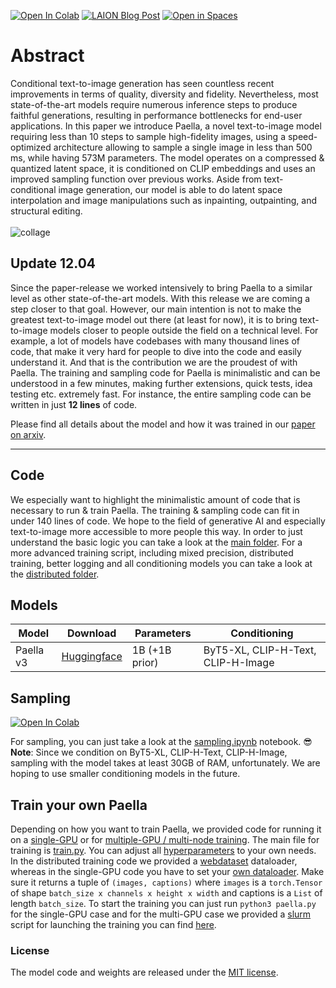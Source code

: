[![Open In Colab](https://colab.research.google.com/assets/colab-badge.svg)](https://colab.research.google.com/drive/1geY_Z8m8dyjrky6uwiMepwySTWkVYl1j?usp=sharing)
[![LAION Blog Post](https://user-images.githubusercontent.com/61938694/232235929-94dacf4a-b3f6-4359-901b-500781f55c12.png)](https://laion.ai/blog/paella/)
[![Open in Spaces](https://huggingface.co/datasets/huggingface/badges/raw/main/open-in-hf-spaces-sm.svg)](https://huggingface.co/spaces/pcuenq/paella)

# Abstract
Conditional text-to-image generation has seen countless recent improvements in terms of quality, diversity and fidelity. Nevertheless, most state-of-the-art models require numerous inference steps to produce faithful generations, resulting in performance bottlenecks for end-user applications. In this paper we introduce Paella, a novel text-to-image model requiring less than 10 steps to sample high-fidelity images, using a speed-optimized architecture allowing to sample a single image in less than 500 ms, while having 573M parameters. The model operates on a compressed & quantized latent space, it is conditioned on CLIP embeddings and uses an improved sampling function over previous works. Aside from text-conditional image generation, our model is able to do latent space interpolation and image manipulations such as inpainting, outpainting, and structural editing.
<br>
<br>
![collage](https://user-images.githubusercontent.com/61938694/231021615-38df0a0a-d97e-4f7a-99d9-99952357b4b1.png)

## Update 12.04
Since the paper-release we worked intensively to bring Paella to a similar level as other 
state-of-the-art models. With this release we are coming a step closer to that goal. However, our main intention is not
to make the greatest text-to-image model out there (at least for now), it is to bring text-to-image models closer
to people outside the field on a technical level. For example, a lot of models have codebases with many thousand lines 
of code, that make it very hard for people to dive into the code and easily understand it. And that is the contribution
we are the proudest of with Paella. The training and sampling code for Paella is minimalistic and can be understood in 
a few minutes, making further extensions, quick tests, idea testing etc. extremely fast. For instance, the entire
sampling code can be written in just **12 lines** of code.


Please find all details about the model and how it was trained in our [paper on arxiv](https://arxiv.org/abs/2211.07292v2).
<hr>

## Code
We especially want to highlight the minimalistic amount of code that is necessary to run & train Paella. 
The training & sampling code can fit in under 140 lines of code. We hope to the field of generative AI and especially 
text-to-image more accessible to more people this way. In order to just understand the basic logic you can take a look 
at the [main folder](https://github.com/dome272/Paella/tree/main/src). For a more advanced training script, 
including mixed precision, distributed training, better logging and all conditioning models you can take a look at the 
[distributed folder](https://github.com/dome272/Paella/tree/main/src_distributed).

## Models
| Model           | Download                                             | Parameters      | Conditioning                       |
|-----------------|------------------------------------------------------|-----------------|------------------------------------|
| Paella v3       | [Huggingface](https://huggingface.co/dome272/Paella) | 1B (+1B prior)  | ByT5-XL, CLIP-H-Text, CLIP-H-Image |

## Sampling
[![Open In Colab](https://colab.research.google.com/assets/colab-badge.svg)](https://colab.research.google.com/drive/1geY_Z8m8dyjrky6uwiMepwySTWkVYl1j?usp=sharing)

For sampling, you can just take a look at the [sampling.ipynb](https://github.com/dome272/Paella/blob/main/paella_inference.ipynb) notebook. :sunglasses: <br>
**Note**: Since we condition on ByT5-XL, CLIP-H-Text, CLIP-H-Image, sampling with the model takes at least 30GB of RAM,
unfortunately. We are hoping to use smaller conditioning models in the future.

## Train your own Paella
Depending on how you want to train Paella, we provided code for running it on a 
[single-GPU](https://github.com/dome272/Paella/tree/main/src) or for 
[multiple-GPU / multi-node training](https://github.com/dome272/Paella/tree/main/src_distributed).
The main file for training is [train.py](https://github.com/dome272/Paella/blob/main/src/train.py). You can adjust all 
[hyperparameters](https://github.com/dome272/Paella/blob/main/src/train.py#L10) to your own needs. 
In the distributed training code we provided a [webdataset](https://github.com/webdataset/webdataset/) dataloader,
whereas in the single-GPU code you have to set your [own dataloader](https://github.com/dome272/Paella/blob/main/src/utils.py#L19).
Make sure it returns a tuple of ```(images, captions)``` where ```images``` is a ```torch.Tensor``` of shape 
```batch_size x channels x height x width``` and captions is a ```List``` of length ```batch_size```. To start the
training you can just run ```python3 paella.py``` for the single-GPU case and for the multi-GPU case we provided a
[slurm](https://slurm.schedmd.com/documentation.html) script for launching the training you can find 
[here](https://github.com/dome272/Paella/blob/main/src_distributed/run/run.sh).


### License
The model code and weights are released under the [MIT license](https://github.com/dome272/Paella/blob/main/LICENSE).
